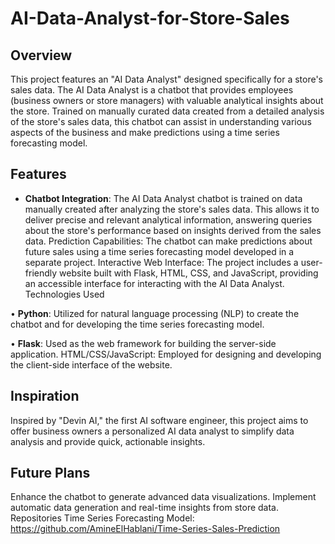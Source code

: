 # AI-Data-Analyst-for-Store-Sales

## Overview
This project features an "AI Data Analyst" designed specifically for a store's sales data. The AI Data Analyst is a chatbot that provides employees (business owners or store managers) with valuable analytical insights about the store. Trained on manually curated data created from a detailed analysis of the store's sales data, this chatbot can assist in understanding various aspects of the business and make predictions using a time series forecasting model.


## Features
- **Chatbot Integration**: The AI Data Analyst chatbot is trained on data manually created after analyzing the store's sales data. This allows it to deliver precise and relevant analytical information, answering queries about the store's performance based on insights derived from the sales data.
Prediction Capabilities: The chatbot can make predictions about future sales using a time series forecasting model developed in a separate project.
Interactive Web Interface: The project includes a user-friendly website built with Flask, HTML, CSS, and JavaScript, providing an accessible interface for interacting with the AI Data Analyst.
Technologies Used

• **Python**: Utilized for natural language processing (NLP) to create the chatbot and for developing the time series forecasting model.

• **Flask**: Used as the web framework for building the server-side application.
HTML/CSS/JavaScript: Employed for designing and developing the client-side interface of the website.

## Inspiration
Inspired by "Devin AI," the first AI software engineer, this project aims to offer business owners a personalized AI data analyst to simplify data analysis and provide quick, actionable insights.

## Future Plans
Enhance the chatbot to generate advanced data visualizations.
Implement automatic data generation and real-time insights from store data.
Repositories
Time Series Forecasting Model: https://github.com/AmineElHablani/Time-Series-Sales-Prediction
